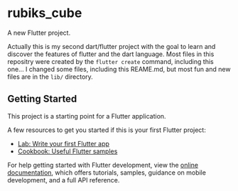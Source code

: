 # rubiks_cube

A new Flutter project.

Actually this is my second dart/flutter project with the goal to learn and discover the
features of flutter and the dart language. Most files in this repositry were created by
the `flutter create` command, including this one...
I changed some files, including this REAME.md, but most fun and new files are in the 
`lib/` directory.
 


## Getting Started

This project is a starting point for a Flutter application.

A few resources to get you started if this is your first Flutter project:

- [Lab: Write your first Flutter app](https://docs.flutter.dev/get-started/codelab)
- [Cookbook: Useful Flutter samples](https://docs.flutter.dev/cookbook)

For help getting started with Flutter development, view the
[online documentation](https://docs.flutter.dev/), which offers tutorials,
samples, guidance on mobile development, and a full API reference.
